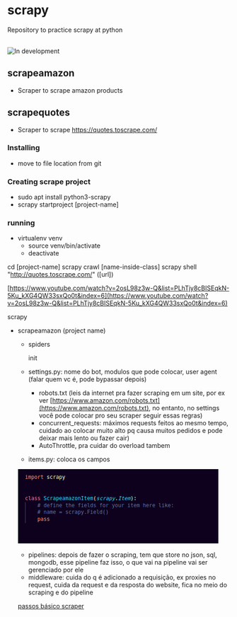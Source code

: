 # scrapy
Repository to practice scrapy at python

<br> <img src="https://img.shields.io/badge/-in%20development-yellow" alt="In development">

## scrapeamazon

* Scraper to scrape amazon products

## scrapequotes

* Scraper to scrape https://quotes.toscrape.com/

### Installing
* move to file location from git

### Creating scrape project
* sudo apt install python3-scrapy
* scrapy startproject [project-name]

### running

* virtualenv venv
    * source venv/bin/activate
    * deactivate

cd [project-name]
scrapy crawl [name-inside-class]
scrapy shell "http://quotes.toscrape.com/" ([url])

[https://www.youtube.com/watch?v=2osL98z3w-Q&list=PLhTjy8cBISEqkN-5Ku_kXG4QW33sxQo0t&index=6](https://www.youtube.com/watch?v=2osL98z3w-Q&list=PLhTjy8cBISEqkN-5Ku_kXG4QW33sxQo0t&index=6)

scrapy

- scrapeamazon (project name)
    - spiders

        init

    - settings.py: nome do bot, modulos que pode colocar, user agent (falar quem vc é, pode bypassar depois)
        - robots.txt (leis da internet pra fazer scraping em um site, por ex ver [https://www.amazon.com/robots.txt](https://www.amazon.com/robots.txt), no entanto, no settings você pode colocar pro seu scraper seguir essas regras)
        - concurrent_requests: máximos requests feitos ao mesmo tempo, cuidado ao colocar muito alto pq causa muitos pedidos e pode deixar mais lento ou fazer cair)
        - AutoThrottle, pra cuidar do overload tambem
    - items.py: coloca os campos

    ![projeto%20scrapy%203308a06619854a099b905d96feec0d83/Untitled.png](projeto%20scrapy%203308a06619854a099b905d96feec0d83/Untitled.png)

    - pipelines: depois de fazer o scraping, tem que store no json, sql, mongodb, esse pipeline faz isso, o que vai na pipeline vai ser gerenciado por ele
    - middleware: cuida do q é adicionado a requisição, ex proxies no request, cuida da request e da resposta do website, fica no meio do scraping e do pipeline

    [passos básico scraper](projeto%20scrapy%203308a06619854a099b905d96feec0d83/passos%20ba%CC%81sico%20scraper%20b394aa42c65b4e5ab6cebdea33c04bed.md)